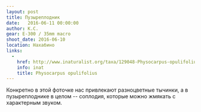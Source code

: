 ```yaml
---
layout: post
title: Пузыреплодник
date:   2016-06-11 00:00:00
author: К.С.
gear: E-300 / 35mm macro
shoot_date: 2016-06-10
location: Нахабино
links:
  -
    href: http://www.inaturalist.org/taxa/129048-Physocarpus-opulifolius
    info: inat
    title: Physocarpus opulifolius
---
```


Конкретно в этой фоточке нас привлекают разноцветные тычинки, а в пузыреплоднике в целом -- соплодия, которые можно жмякать с характерным звуком.

